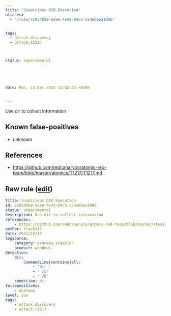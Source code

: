 ```yaml
---
title: "Suspicious DIR Execution"
aliases:
  - "/rule/7c9340a9-e2ee-4e43-94c5-c54ebbea1006"


tags:
  - attack.discovery
  - attack.t1217



status: experimental





date: Mon, 13 Dec 2021 11:02:33 +0100


---
```


Use dir to collect information

<!--more-->


## Known false-positives

* unknown



## References

* https://github.com/redcanaryco/atomic-red-team/blob/master/atomics/T1217/T1217.md


## Raw rule ([edit](https://github.com/SigmaHQ/sigma/edit/master/rules/windows/process_creation/proc_creation_win_susp_dir.yml))
```yaml
title: Suspicious DIR Execution
id: 7c9340a9-e2ee-4e43-94c5-c54ebbea1006
status: experimental
description: Use dir to collect information
references:
    - https://github.com/redcanaryco/atomic-red-team/blob/master/atomics/T1217/T1217.md
author: frack113
date: 2021/12/13
logsource:
    category: process_creation
    product: windows
detection:
    dir:
        CommandLine|contains|all:
            - 'dir '
            - ' /s'
            - ' /b'
    condition: dir
falsepositives:
    - unknown
level: low
tags:
    - attack.discovery
    - attack.t1217
```
